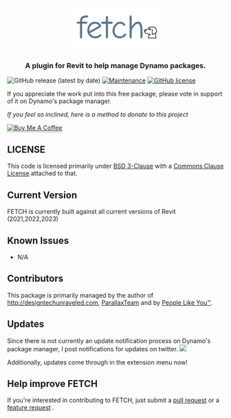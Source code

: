 <h1 align="center">
  <br>
  <img src="_Documentation/FetchLogo.png" alt="FETCH" width="200">
  <br>
</h1>

<h3 align="center">A plugin for Revit to help manage Dynamo packages.</h3>

![GitHub release (latest by date)](https://img.shields.io/github/v/release/johnpierson/FETCH?include_prereleases)
[![Maintenance](https://img.shields.io/badge/Maintained%3F-yes-green.svg)](https://github.com/johnpierson/FETCH/graphs/commit-activity)
[![GitHub license](https://img.shields.io/github/license/johnpierson/FETCH)](https://github.com/johnpierson/FETCH/blob/master/LICENSE)


If you appreciate the work put into this free package, please vote in support of it on Dynamo's package manager. 

 _If you feel so inclined, here is a method to donate to this project_

 <a href="https://www.buymeacoffee.com/j0hnp" target="_blank"><img src="https://www.buymeacoffee.com/assets/img/custom_images/orange_img.png" alt="Buy Me A Coffee" style="height: 41px !important;width: 174px !important;box-shadow: 0px 3px 2px 0px rgba(190, 190, 190, 0.5) !important;-webkit-box-shadow: 0px 3px 2px 0px rgba(190, 190, 190, 0.5) !important;" ></a>

## LICENSE
This code is licensed primarily under [BSD 3-Clause](https://github.com/johnpierson/FETCH/blob/master/LICENSE) with a [Commons Clause License](https://commonsclause.com/) attached to that.

## Current Version
FETCH is currently built against all current versions of Revit (2021,2022,2023)

## Known Issues
- N/A

## Contributors
This package is primarily managed by the author of http://designtechunraveled.com, [ParallaxTeam](https://www.parallaxteam.com/) and by [People Like You™](https://github.com/johnpierson/MonocleForDynamo/graphs/contributors).

## Updates
Since there is not currently an update notification process on Dynamo's package manager, I post notifications for updates on twitter.
[![](https://img.shields.io/twitter/follow/60secondrevit.svg?label=Follow&style=social)](https://twitter.com/60secondrevit)

Additionally,  updates come through in the extension menu now!

## Help improve FETCH
If you're interested in contributing to FETCH, just submit a [pull request](https://github.com/johnpierson/FETCH/pulls) or a [feature request](https://github.com/johnpierson/FETCH/issues) .

